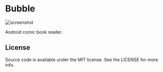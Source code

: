 # Bubble

![screenshot](https://raw.githubusercontent.com/nkanaev/bubble/master/promo.jpg)

Android comic book reader.

## License

Source code is available under the MIT license. See the LICENSE for more info.